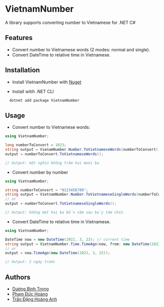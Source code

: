 
# VietnamNumber

A library supports converting number to Vietnamese for .NET C#


## Features

- Convert number to Vietnamese words (2 modes: normal and single).
- Convert DateTime to relative time in Vietnamese.


## Installation

- Install VietnamNumber with [Nuget](https://www.nuget.org/packages/VietnamNumber/)

- Install witih .NET CLI

```bash
  dotnet add package VietnamNumber
```
## Usage

- Convert number to Vietnamese words:
```csharp
using VietnamNumber;

long numberToConvert = 1023;
string output = VienamNumber.Number.ToVietnameseWords(numberToConvert);
output = numberToConvert.ToVietnameseWords();

// Output: một nghìn không trăm hai mươi ba
```
  - Convert number by number
```csharp
using VietnamNumber;

string numberToConvert = "0123456789";
string output = VietnamNumber.Number.ToVietnameseSingleWords(numberToConvert);
// or
output = numberToConvert.ToVietnameseSingleWords();

// Output: không một hai ba bốn năm sáu bảy tám chín
```
- Convert DateTime to relative time in Vietnamese.
```csharp
using VietnamNumber;

DateTime now = new DateTime(2022, 3, 23); // current time
string output = VietnamNumber.Time.TimeAgo(now, from: new DateTime(2022, 3, 25));
// or
output = now.TimeAgo(new DateTime(2022, 3, 25));

// Output: 2 ngày trước
```
## Authors

- [Dương Bình Trọng](https://www.github.com/princ3od)
- [Phạm Đức Hoàng](https://github.com/PRID021)  
- [Trần Đặng Hoàng Anh](https://github.com/TranDangHoangAnh)
